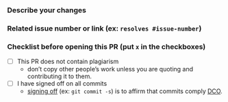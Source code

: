 ### Describe your changes


### Related issue number or link (ex: `resolves #issue-number`)


### Checklist before opening this PR (put `x` in the checkboxes)
- [ ] This PR does not contain plagiarism
  - don’t copy other people’s work unless you are quoting and contributing it to them.
- [ ] I have signed off on all commits 
  - [signing off](https://docs.github.com/en/authentication/managing-commit-signature-verification/signing-commits) (ex: `git commit -s`) is to affirm that commits comply [DCO](https://wiki.linuxfoundation.org/dco).

